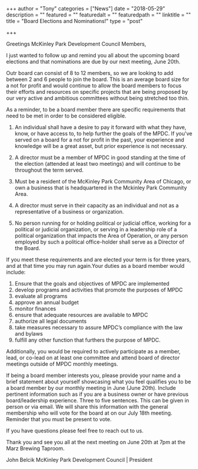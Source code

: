 +++
author = "Tony"
categories = ["News"]
date = "2018-05-29"
description = ""
featured = ""
featuredalt = ""
featuredpath = ""
linktitle = ""
title = "Board Elections and Nominations!"
type = "post"

+++

Greetings McKinley Park Development Council Members,

I just wanted to follow up and remind you all about the upcoming board elections and that nominations are due by our next meeting, June 20th. 

Outr board can consist of 8 to 12 members, so we are looking to add between 2 and 6 people to join the board. This is an average board size for a not for profit and would continue to allow the board members to focus their efforts and resources on specific projects that are being proposed by our very active and ambitious committees without being stretched too thin. 

As a reminder, to be a board member there are specific requirements that need to be met in order to be considered eligible.

1) An individual shall have a desire to pay it forward with what they have, know, or have access to, to help further the goals of the MPDC. If you've served on a board for a not for profit in the past, your experience and knowledge will be a great asset, but prior experience is not necessary.

2) A director must be a member of MPDC in good standing at the time of the election (attended at least two meetings) and will continue to be throughout the term served. 

3) Must be a resident of the McKinley Park Community Area of Chicago, or own a business that is headquartered in the Mckinley Park Community Area. 

4) A director must serve in their capacity as an individual and not as a representative of a business or organization. 

5) No person running for or holding political or judicial office, working for a political or judicial organization, or serving in a leadership role of a political organization that impacts the Area of Operation, or any person employed by such a political office-holder shall serve as a Director of the Board.

If you meet these requirements and are elected your term is for three years, and at that time you may run again.Your duties as a board member would include:

1) Ensure that the goals and objectives of MPDC are implemented
2) develop programs and activities that promote the purposes of MPDC
3) evaluate all programs
4) approve an annual budget
5) monitor finances
6) ensure that adequate resources are available to MPDC
7) authorize all legal documents 
8) take measures necessary to assure MPDC’s compliance with the law and bylaws
9) fulfill any other function that furthers the purpose of MPDC. 

Additionally, you would be required to actively participate as a member, lead, or co-lead on at least one committee and attend board of director meetings outside of MPDC monthly meetings. 

If being a board member interests you, please provide your name and a brief statement about yourself showcasing what you feel qualifies you to be a board member by our monthly meeting in June (June 20th). Include pertinent information such as if you are a business owner or have previous board/leadership experience. Three to five sentences. This can be given in person or via email. We will share this information with the general membership who will vote for the board at on our July 18th meeting. Reminder that you must be present to vote. 

If you have questions please feel free to reach out to us. 

Thank you and see you all at the next meeting on June 20th at 7pm at the Marz Brewing Taproom. 
 

John Belcik
McKinley Park Development Council | President
